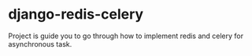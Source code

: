 # django-redis-celery
Project is guide you to go through how to implement redis and celery for asynchronous task.
